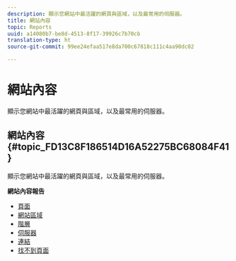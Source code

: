 ```yaml
---
description: 顯示您網站中最活躍的網頁與區域，以及最常用的伺服器。
title: 網站內容
topic: Reports
uuid: a14080b7-be8d-4513-8f17-39926c7b70cb
translation-type: ht
source-git-commit: 99ee24efaa517e8da700c67818c111c4aa90dc02

---
```



# 網站內容

顯示您網站中最活躍的網頁與區域，以及最常用的伺服器。

## 網站內容 {#topic_FD13C8F186514D16A52275BC68084F41}

顯示您網站中最活躍的網頁與區域，以及最常用的伺服器。

**網站內容報告**

* [頁面](/help/components/c-variables/dimensionslist/reports-pages.md)
* [網站區域](/help/components/c-variables/dimensionslist/reports-site-sections.md)
* [階層](/help/components/c-variables/dimensionslist/reports-hierarchy.md)
* [伺服器](/help/components/c-variables/dimensionslist/reports-servers.md)
* [連結](/help/components/c-variables/dimensionslist/reports-links.md)
* [找不到頁面](/help/components/c-variables/dimensionslist/reports-pages-not-found.md)

